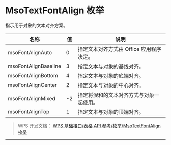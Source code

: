 # MsoTextFontAlign 枚举

指示用于对象的文本对齐方案。

| 名称                 | 值  | 说明                                     |
|----------------------|-----|------------------------------------------|
| msoFontAlignAuto     | 0   | 指定文本对齐方式由 Office 应用程序决定。 |
| msoFontAlignBaseline | 3   | 指定文本与对象的基线对齐。               |
| msoFontAlignBottom   | 4   | 指定文本与对象的底端对齐。               |
| msoFontAlignCenter   | 2   | 指定文本与对象的中心对齐。               |
| msoFontAlignMixed    | -2  | 指定将混和的文本对齐方式与对象一起使用。 |
| msoFontAlignTop      | 1   | 指定文本与对象的顶端对齐。               |

> WPS 开发文档： [WPS 基础接口/表格 API 参考/枚举/MsoTextFontAlign 枚举](https://qn.cache.wpscdn.cn/encs/doc/office_v19/topics/WPS%20%E5%9F%BA%E7%A1%80%E6%8E%A5%E5%8F%A3/%E8%A1%A8%E6%A0%BC%20API%20%E5%8F%82%E8%80%83/%E6%9E%9A%E4%B8%BE/MsoTextFontAlign%20%E6%9E%9A%E4%B8%BE.html)

------------------------------------------------------------------------
